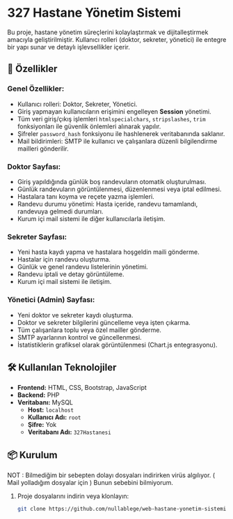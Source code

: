# 327 Hastane Yönetim Sistemi

Bu proje, hastane yönetim süreçlerini kolaylaştırmak ve dijitalleştirmek amacıyla geliştirilmiştir. Kullanıcı rolleri (doktor, sekreter, yönetici) ile entegre bir yapı sunar ve detaylı işlevsellikler içerir.

## 🚀 Özellikler

### Genel Özellikler:
- Kullanıcı rolleri: Doktor, Sekreter, Yönetici.
- Giriş yapmayan kullanıcıların erişimini engelleyen **Session** yönetimi.
- Tüm veri giriş/çıkış işlemleri `htmlspecialchars`, `stripslashes`, `trim` fonksiyonları ile güvenlik önlemleri alınarak yapılır.
- Şifreler `password_hash` fonksiyonu ile hashlenerek veritabanında saklanır.
- Mail bildirimleri: SMTP ile kullanıcı ve çalışanlara düzenli bilgilendirme mailleri gönderilir.

### Doktor Sayfası:
- Giriş yapıldığında günlük boş randevuların otomatik oluşturulması.
- Günlük randevuların görüntülenmesi, düzenlenmesi veya iptal edilmesi.
- Hastalara tanı koyma ve reçete yazma işlemleri.
- Randevu durumu yönetimi: Hasta içeride, randevu tamamlandı, randevuya gelmedi durumları.
- Kurum içi mail sistemi ile diğer kullanıcılarla iletişim.

### Sekreter Sayfası:
- Yeni hasta kaydı yapma ve hastalara hoşgeldin maili gönderme.
- Hastalar için randevu oluşturma.
- Günlük ve genel randevu listelerinin yönetimi.
- Randevu iptali ve detay görüntüleme.
- Kurum içi mail sistemi ile iletişim.

### Yönetici (Admin) Sayfası:
- Yeni doktor ve sekreter kaydı oluşturma.
- Doktor ve sekreter bilgilerini güncelleme veya işten çıkarma.
- Tüm çalışanlara toplu veya özel mailler gönderme.
- SMTP ayarlarının kontrol ve güncellenmesi.
- İstatistiklerin grafiksel olarak görüntülenmesi (Chart.js entegrasyonu).

## 🛠️ Kullanılan Teknolojiler

- **Frontend:** HTML, CSS, Bootstrap, JavaScript
- **Backend:** PHP
- **Veritabanı:** MySQL
  - **Host:** `localhost`
  - **Kullanıcı Adı:** `root`
  - **Şifre:** Yok
  - **Veritabanı Adı:** `327Hastanesi`

## 📦 Kurulum
NOT : Bilmediğim bir sebepten dolayı dosyaları indirirken virüs algılıyor. ( Mail yolladığım dosyalar için ) Bunun sebebini bilmiyorum.

1. Proje dosyalarını indirin veya klonlayın:
   ```bash
   git clone https://github.com/nullablege/web-hastane-yonetim-sistemi.git
